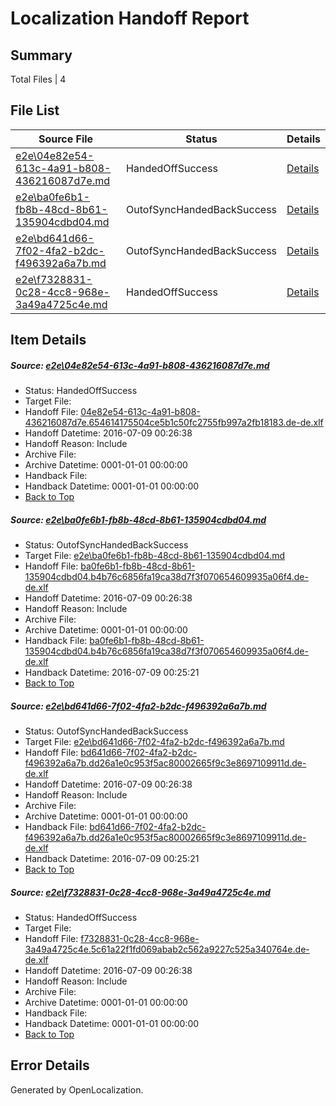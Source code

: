 # <a name='report-top'></a> Localization Handoff Report

## Summary
 Total Files | 4

## File List
 Source File | Status | Details 
 ----------- | ------ | ------- 
 [e2e\04e82e54-613c-4a91-b808-436216087d7e.md](https://github.com/OpenLocalizationTestOrg/oltest/blob/4adf2c4f5c13a16ffaad65f82c5453e2c4aa2c11/e2e/04e82e54-613c-4a91-b808-436216087d7e.md) | HandedOffSuccess | [Details](#16f26bcdd2efa36236218ced80c906a051decdc02)
 [e2e\ba0fe6b1-fb8b-48cd-8b61-135904cdbd04.md](https://github.com/OpenLocalizationTestOrg/oltest/blob/2aa892c05c9c9e6a9068a86abe15d13a0cc04960/e2e/ba0fe6b1-fb8b-48cd-8b61-135904cdbd04.md) | OutofSyncHandedBackSuccess | [Details](#87484c90687a182f8702688e3c747517239d9c084)
 [e2e\bd641d66-7f02-4fa2-b2dc-f496392a6a7b.md](https://github.com/OpenLocalizationTestOrg/oltest/blob/2aa892c05c9c9e6a9068a86abe15d13a0cc04960/e2e/bd641d66-7f02-4fa2-b2dc-f496392a6a7b.md) | OutofSyncHandedBackSuccess | [Details](#1b9bc633e36475afa698ff8eb5c06c7c52a964665)
 [e2e\f7328831-0c28-4cc8-968e-3a49a4725c4e.md](https://github.com/OpenLocalizationTestOrg/oltest/blob/4adf2c4f5c13a16ffaad65f82c5453e2c4aa2c11/e2e/f7328831-0c28-4cc8-968e-3a49a4725c4e.md) | HandedOffSuccess | [Details](#b5bc67fe4bab66edafa8b810777374560e95e4d66)

## Item Details
##### <a name='16f26bcdd2efa36236218ced80c906a051decdc02'></a> Source: [e2e\04e82e54-613c-4a91-b808-436216087d7e.md](https://github.com/OpenLocalizationTestOrg/oltest/blob/4adf2c4f5c13a16ffaad65f82c5453e2c4aa2c11/e2e/04e82e54-613c-4a91-b808-436216087d7e.md)
* Status: HandedOffSuccess
* Target File: 
* Handoff File: [04e82e54-613c-4a91-b808-436216087d7e.654614175504ce5b1c50fc2755fb997a2fb18183.de-de.xlf](https://github.com/OpenLocalizationTestOrg/olhandoff-e2e/blob/eff318655218f562f3daaf5fe0d688407d69ca04/ol-handoff/OpenLocalizationTestOrg/oltest-dede-fly/ci/low/04e82e54-613c-4a91-b808-436216087d7e.654614175504ce5b1c50fc2755fb997a2fb18183.de-de.xlf)
* Handoff Datetime: 2016-07-09 00:26:38
* Handoff Reason: Include
* Archive File: 
* Archive Datetime: 0001-01-01 00:00:00
* Handback File: 
* Handback Datetime: 0001-01-01 00:00:00
* [Back to Top](#report-top)

##### <a name='87484c90687a182f8702688e3c747517239d9c084'></a> Source: [e2e\ba0fe6b1-fb8b-48cd-8b61-135904cdbd04.md](https://github.com/OpenLocalizationTestOrg/oltest/blob/2aa892c05c9c9e6a9068a86abe15d13a0cc04960/e2e/ba0fe6b1-fb8b-48cd-8b61-135904cdbd04.md)
* Status: OutofSyncHandedBackSuccess
* Target File: [e2e\ba0fe6b1-fb8b-48cd-8b61-135904cdbd04.md](https://github.com/OpenLocalizationTestOrg/oltest-dede-fly/blob/42cf52c27bfcbd05a660f17cb9343a8cb7388f07/e2e/ba0fe6b1-fb8b-48cd-8b61-135904cdbd04.md)
* Handoff File: [ba0fe6b1-fb8b-48cd-8b61-135904cdbd04.b4b76c6856fa19ca38d7f3f070654609935a06f4.de-de.xlf](https://github.com/OpenLocalizationTestOrg/olhandoff-e2e/blob/eff318655218f562f3daaf5fe0d688407d69ca04/ol-handoff/OpenLocalizationTestOrg/oltest-dede-fly/ci/low/ba0fe6b1-fb8b-48cd-8b61-135904cdbd04.b4b76c6856fa19ca38d7f3f070654609935a06f4.de-de.xlf)
* Handoff Datetime: 2016-07-09 00:26:38
* Handoff Reason: Include
* Archive File: 
* Archive Datetime: 0001-01-01 00:00:00
* Handback File: [ba0fe6b1-fb8b-48cd-8b61-135904cdbd04.b4b76c6856fa19ca38d7f3f070654609935a06f4.de-de.xlf](https://github.com/OpenLocalizationTestOrg/olhandback-e2e/blob/2866a9ebe9f4c4d04224cdf649e395099afa2a22/ol-handback/OpenLocalizationTestOrg/oltest-dede-fly/ci/high/ba0fe6b1-fb8b-48cd-8b61-135904cdbd04.b4b76c6856fa19ca38d7f3f070654609935a06f4.de-de.xlf)
* Handback Datetime: 2016-07-09 00:25:21
* [Back to Top](#report-top)

##### <a name='1b9bc633e36475afa698ff8eb5c06c7c52a964665'></a> Source: [e2e\bd641d66-7f02-4fa2-b2dc-f496392a6a7b.md](https://github.com/OpenLocalizationTestOrg/oltest/blob/2aa892c05c9c9e6a9068a86abe15d13a0cc04960/e2e/bd641d66-7f02-4fa2-b2dc-f496392a6a7b.md)
* Status: OutofSyncHandedBackSuccess
* Target File: [e2e\bd641d66-7f02-4fa2-b2dc-f496392a6a7b.md](https://github.com/OpenLocalizationTestOrg/oltest-dede-fly/blob/42cf52c27bfcbd05a660f17cb9343a8cb7388f07/e2e/bd641d66-7f02-4fa2-b2dc-f496392a6a7b.md)
* Handoff File: [bd641d66-7f02-4fa2-b2dc-f496392a6a7b.dd26a1e0c953f5ac80002665f9c3e8697109911d.de-de.xlf](https://github.com/OpenLocalizationTestOrg/olhandoff-e2e/blob/eff318655218f562f3daaf5fe0d688407d69ca04/ol-handoff/OpenLocalizationTestOrg/oltest-dede-fly/ci/low/bd641d66-7f02-4fa2-b2dc-f496392a6a7b.dd26a1e0c953f5ac80002665f9c3e8697109911d.de-de.xlf)
* Handoff Datetime: 2016-07-09 00:26:38
* Handoff Reason: Include
* Archive File: 
* Archive Datetime: 0001-01-01 00:00:00
* Handback File: [bd641d66-7f02-4fa2-b2dc-f496392a6a7b.dd26a1e0c953f5ac80002665f9c3e8697109911d.de-de.xlf](https://github.com/OpenLocalizationTestOrg/olhandback-e2e/blob/2866a9ebe9f4c4d04224cdf649e395099afa2a22/ol-handback/OpenLocalizationTestOrg/oltest-dede-fly/ci/high/bd641d66-7f02-4fa2-b2dc-f496392a6a7b.dd26a1e0c953f5ac80002665f9c3e8697109911d.de-de.xlf)
* Handback Datetime: 2016-07-09 00:25:21
* [Back to Top](#report-top)

##### <a name='b5bc67fe4bab66edafa8b810777374560e95e4d66'></a> Source: [e2e\f7328831-0c28-4cc8-968e-3a49a4725c4e.md](https://github.com/OpenLocalizationTestOrg/oltest/blob/4adf2c4f5c13a16ffaad65f82c5453e2c4aa2c11/e2e/f7328831-0c28-4cc8-968e-3a49a4725c4e.md)
* Status: HandedOffSuccess
* Target File: 
* Handoff File: [f7328831-0c28-4cc8-968e-3a49a4725c4e.5c61a22f1fd069abab2c562a9227c525a340764e.de-de.xlf](https://github.com/OpenLocalizationTestOrg/olhandoff-e2e/blob/eff318655218f562f3daaf5fe0d688407d69ca04/ol-handoff/OpenLocalizationTestOrg/oltest-dede-fly/ci/low/f7328831-0c28-4cc8-968e-3a49a4725c4e.5c61a22f1fd069abab2c562a9227c525a340764e.de-de.xlf)
* Handoff Datetime: 2016-07-09 00:26:38
* Handoff Reason: Include
* Archive File: 
* Archive Datetime: 0001-01-01 00:00:00
* Handback File: 
* Handback Datetime: 0001-01-01 00:00:00
* [Back to Top](#report-top)


## Error Details

Generated by OpenLocalization.

